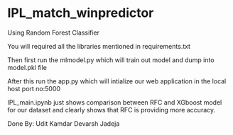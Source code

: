 # IPL_match_winpredictor
Using Random Forest Classifier


You will required all the libraries mentioned in requirements.txt

Then first run the mlmodel.py which will train out model and dump into model.pkl file

After this run the app.py which will intialize our web application in the local host port no:5000

IPL_main.ipynb  just shows comparison between RFC and XGboost model for our dataset and clearly shows that RFC is providing more accuracy.


Done By: 
Udit Kamdar
Devarsh Jadeja
